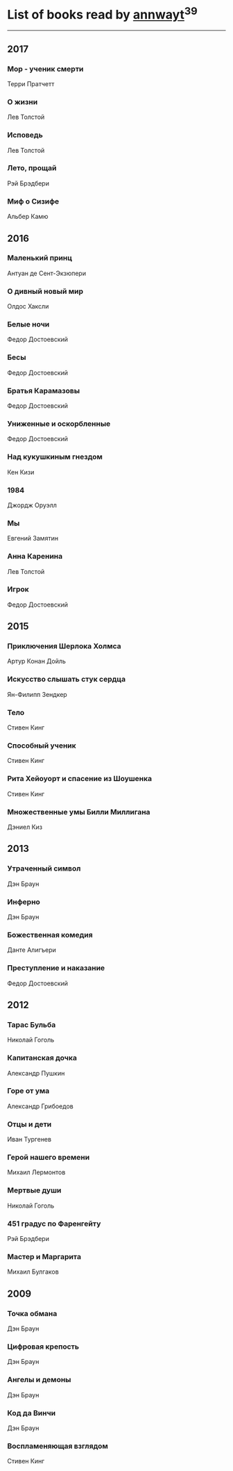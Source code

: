 # List of books read by [annwayt](http://vk.com/id31966279)<sup>39</sup>
---

## 2017

### Мор - ученик смерти
Терри Пратчетт


### О жизни
Лев Толстой


### Исповедь
Лев Толстой


### Лето, прощай
Рэй Брэдбери


### Миф о Сизифе
Альбер Камю



## 2016

### Маленький принц
Антуан де Сент-Экзюпери


### О дивный новый мир
Олдос Хаксли


### Белые ночи
Федор Достоевский


### Бесы
Федор Достоевский


### Братья Карамазовы
Федор Достоевский


### Униженные и оскорбленные
Федор Достоевский


### Над кукушкиным гнездом
Кен Кизи


### 1984
Джордж Оруэлл


### Мы
Евгений Замятин


### Анна Каренина
Лев Толстой


### Игрок
Федор Достоевский



## 2015

### Приключения Шерлока Холмса
Артур Конан Дойль


### Искусство слышать стук сердца
Ян-Филипп Зендкер


### Тело
Стивен Кинг


### Способный ученик
Стивен Кинг


### Рита Хейоуорт и спасение из Шоушенка
Стивен Кинг


### Множественные умы Билли Миллигана
Дэниел Киз



## 2013

### Утраченный символ
Дэн Браун


### Инферно
Дэн Браун


### Божественная комедия
Данте Алигъери


### Преступление и наказание
Федор Достоевский



## 2012

### Тарас Бульба
Николай Гоголь


### Капитанская дочка
Александр Пушкин


### Горе от ума
Александр Грибоедов


### Отцы и дети
Иван Тургенев


### Герой нашего времени
Михаил Лермонтов


### Мертвые души
Николай Гоголь


### 451 градус по Фаренгейту
Рэй Брэдбери


### Мастер и Маргарита
Михаил Булгаков



## 2009

### Точка обмана
Дэн Браун


### Цифровая крепость
Дэн Браун


### Ангелы и демоны
Дэн Браун


### Код да Винчи
Дэн Браун


### Воспламеняющая взглядом
Стивен Кинг



